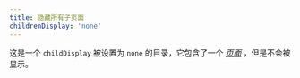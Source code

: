 ```yaml
---
title: 隐藏所有子页面
childrenDisplay: 'none'
---
```


这是一个 `childDisplay` 被设置为 `none` 的目录，它包含了一个 *[页面](/example/none/hidden)* ，但是不会被显示。

